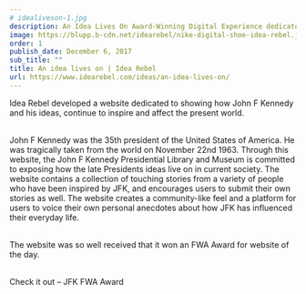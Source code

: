 ```yaml
---
# idealiveson-1.jpg
description: An Idea Lives On Award-Winning Digital Experience dedicated to JFK
image: https://blupp.b-cdn.net/idearebel/nike-digital-shoe-idea-rebel.jpeg?quality=80&width=800
order: 1
publish_date: December 6, 2017
sub_title: ""
title: An idea lives on | Idea Rebel
url: https://www.idearebel.com/ideas/an-idea-lives-on/
---
```

Idea Rebel developed a website dedicated to showing how John F Kennedy and his ideas, continue to inspire and affect the present world.

\
John F Kennedy was the 35th president of the United States of America. He was tragically taken from the world on November 22nd 1963. Through this website, the John F Kennedy Presidential Library and Museum is committed to exposing how the late Presidents ideas live on in current society. The website contains a collection of touching stories from a variety of people who have been inspired by JFK, and encourages users to submit their own stories as well. The website creates a community-like feel and a platform for users to voice their own personal anecdotes about how JFK has influenced their everyday life.

\
The website was so well received that it won an FWA Award for website of the day.

\
Check it out – JFK FWA Award